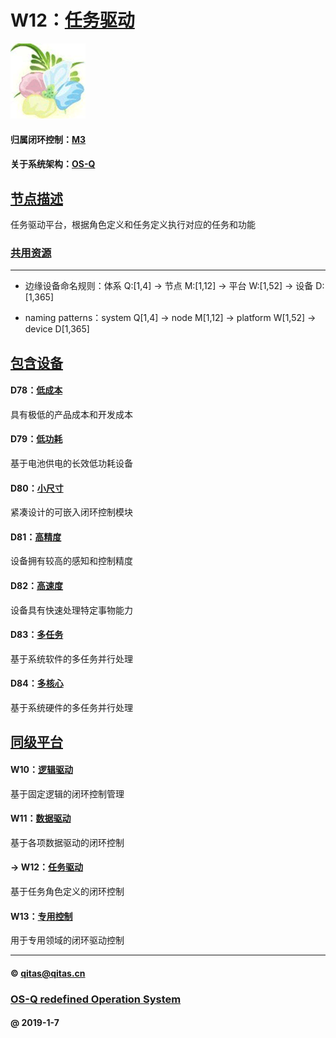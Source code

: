﻿# W12：[任务驱动](https://github.com/OS-Q/W12) 

[![sites](OS-Q/OS-Q.png)](http://www.OS-Q.com)

#### 归属闭环控制：[M3](https://github.com/OS-Q/M3)

#### 关于系统架构：[OS-Q](https://github.com/OS-Q/OS-Q)

## [节点描述](https://github.com/OS-Q/W12/wiki) 

任务驱动平台，根据角色定义和任务定义执行对应的任务和功能

### [共用资源](OS-Q/)


---

- 边缘设备命名规则：体系 Q:[1,4] -> 节点 M:[1,12] -> 平台 W:[1,52] -> 设备 D:[1,365]

- naming patterns：system Q[1,4] -> node M[1,12] -> platform W[1,52] -> device D[1,365]

## [包含设备](https://github.com/OS-Q/W12/wiki) 

#### D78：[低成本](https://github.com/OS-Q/D78)

具有极低的产品成本和开发成本

#### D79：[低功耗](https://github.com/OS-Q/D79)

基于电池供电的长效低功耗设备

#### D80：[小尺寸](https://github.com/OS-Q/D80)

紧凑设计的可嵌入闭环控制模块

#### D81：[高精度](https://github.com/OS-Q/D81)

设备拥有较高的感知和控制精度

#### D82：[高速度](https://github.com/OS-Q/D82)

设备具有快速处理特定事物能力

#### D83：[多任务](https://github.com/OS-Q/D83)

基于系统软件的多任务并行处理

#### D84：[多核心](https://github.com/OS-Q/D84)

基于系统硬件的多任务并行处理

## [同级平台](https://github.com/OS-Q/M3/wiki) 

#### W10：[逻辑驱动](https://github.com/OS-Q/W10)

基于固定逻辑的闭环控制管理

#### W11：[数据驱动](https://github.com/OS-Q/W11)

基于各项数据驱动的闭环控制

#### -> W12：[任务驱动](https://github.com/OS-Q/W12)

基于任务角色定义的闭环控制

#### W13：[专用控制](https://github.com/OS-Q/W13)

用于专用领域的闭环驱动控制

---

####  © qitas@qitas.cn
###  [OS-Q redefined Operation System](http://www.OS-Q.com)
####  @ 2019-1-7

